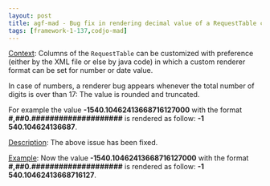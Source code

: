 ```yaml
---
layout: post
title: agf-mad - Bug fix in rendering decimal value of a RequestTable column
tags: [framework-1-137,codjo-mad]
---
```

<u>Context</u>:
Columns of the ```RequestTable``` can be customized with preference (either by the XML file or else by java code) in which a custom renderer format can be set for number or date value.

In case of numbers, a renderer bug appears whenever the total number of digits is over than 17: The value is rounded and truncated.

For example the value **\-1540.10462413668716127000** with the format **\#,##0.####################** is rendered as follow: **\-1 540.104624136687**.

<u>Description</u>:
The above issue has been fixed.

<u>Example</u>:
Now the value **\-1540.10462413668716127000** with the format **\#,##0.####################** is rendered as follow: **\-1 540.10462413668716127**.